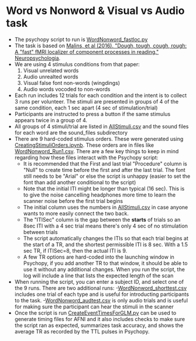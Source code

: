 # Word vs Nonword & Visual vs Audio task

- The psychopy script to run is [WordNonword_fastloc.py](WordNonword_fastloc.py)
- The task is based on [Malins, et al (2016). "Dough, tough, cough, rough: A "fast" fMRI localizer of component processes in reading." Neuropsychologia](https://doi.org/10.1016/j.neuropsychologia.2016.08.027).
- We are using 4 stimulus conditions from that paper:
    1. Visual unrelated words
    2. Audio unrealted words
    3. Visual false font non-words (wingdings)
    4. Audio words vocoded to non-words
- Each run includes 12 trials for each condition and the intent is to collect 3 runs per volunteer.
The stimuli are presented in groups of 4 of the same condition, each 1 sec apart (4 sec of stimulation/trial)
- Participants are instructed to press a button if the same stimulus appears twice in a group of 4.
- All groups of 4 stimuli/trial are listed in [AllStimuli.csv](AllStimuli.csv) and the sound files for each word are the sound_files subdirectory
- There are 9 hard-coded stimulus orders. These were generated using [CreatingStimuliOrders.ipynb](CreatingStimuliOrders.ipynb). These orders are in files like [WordNonword_Run1.csv](WordNonword_Run1.csv). There are a few key things to keep in mind regarding how these files interact with the Psychopy script:
  - It is recommended that the First and last trial "Procedure" column is "Null" to create time before the first and after the last trial. The font still needs to be "Arial" or else the script is unhappy (easier to set the font than add another conditional to the script)
  - Note that the initial ITI might be longer than typical (16 sec). This is to give the noise cancelling headphones more time to learn the scanner noise before the first trial begins
  - The initial column uses the numbers in [AllStimuli.csv](AllStimuli.csv) in case anyone wants to more easily connect the two back.
  - The "ITISec" column is the gap between the **starts** of trials so an 8sec ITI with a 4 sec trial means there's only 4 sec of no stimulation between trials
  - The script automatically changes the ITIs so that each trial begins at the start of a TR, and the shortest permissible ITI is 8 sec. With a 1.5 sec TR, if ITISec=8, then the actual ITI is 9.
  - A few TR options are hard-coded into the launching window in Psychopy, if you add another TR to that window, it should be able to use it without any additional changes. When you run the script, the log will include a line that lists the expected length of the scan
- When running the script, you can enter a subject ID, and select one of the 9 runs. There are two additional runs:
  -[WordNonword_shorttest.csv](WordNonword_shorttest.csv) includes one trial of each type and is useful for introducting participants to the task.
  -[WordNonword_audtest.csv](WordNonword_audtest.csv) is only audio trials and is useful for making sure the participant can hear the stimuli in the scanner
- Once the script is run [CreateEventTimesForGLM.py](CreateEventTimesForGLM.py) can be used to generate timing files for AFNI and it also includes checks to make sure the script ran as expected, summarizes task accuracy, and shows the average TR as recorded by the TTL pulses in Psychopy.
